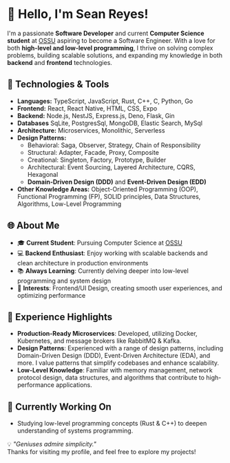 # 👋 Hello, I'm Sean Reyes!

I'm a passionate **Software Developer** and current **Computer Science student** at [OSSU](https://github.com/ossu/computer-science) aspiring to become a Software Engineer.
With a love for both **high-level and low-level programming**, I thrive on solving complex problems,
building scalable solutions, and expanding my knowledge in both **backend** and **frontend** technologies.

## 🔧 Technologies & Tools

- **Languages:** TypeScript, JavaScript, Rust, C++, C, Python, Go
- **Frontend:** React, React Native, HTML, CSS, Expo
- **Backend:** Node.js, NestJS, Express.js, Deno, Flask, Gin
- **Databases** SqLite, PostgresSql, MongoDB, Elastic Search, MySql
- **Architecture:** Microservices, Monolithic, Serverless
- **Design Patterns:** 
  - Behavioral: Saga, Observer, Strategy, Chain of Responsibility
  - Structural: Adapter, Facade, Proxy, Composite
  - Creational: Singleton, Factory, Prototype, Builder
  - Architectural: Event Sourcing, Layered Architecture, CQRS, Hexagonal
  - **Domain-Driven Design (DDD)** and **Event-Driven Design (EDD)**
- **Other Knowledge Areas:** Object-Oriented Programming (OOP), Functional Programming (FP), SOLID principles, Data Structures, Algorithms, Low-Level Programming

## 🌐 About Me

- 🎓 **Current Student**: Pursuing Computer Science at [OSSU](https://github.com/ossu/computer-science)
- 💻 **Backend Enthusiast**: Enjoy working with scalable backends and clean architecture in production environments
- 📚 **Always Learning**: Currently delving deeper into low-level programming and system design
- 🎨 **Interests**: Frontend/UI Design, creating smooth user experiences, and optimizing performance

## 🚀 Experience Highlights

- **Production-Ready Microservices**: Developed, utilizing Docker, Kubernetes, and message brokers like RabbitMQ & Kafka.
- **Design Patterns**: Experienced with a range of design patterns, including Domain-Driven Design (DDD), Event-Driven Architecture (EDA), and more. I value patterns that simplify codebases and enhance scalability.
- **Low-Level Knowledge**: Familiar with memory management, network protocol design, data structures, and algorithms that contribute to high-performance applications.

## 💼 Currently Working On

- Studying low-level programming concepts (Rust & C++) to deepen understanding of systems programming.



💡 _"Geniuses admire simplicity."_  
Thanks for visiting my profile, and feel free to explore my projects!
